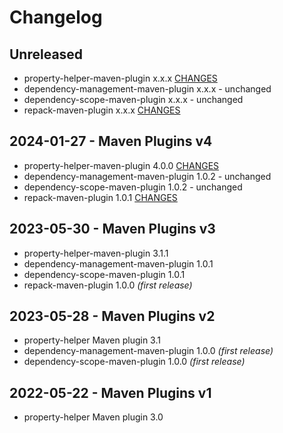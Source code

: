 # Changelog

## Unreleased

* property-helper-maven-plugin x.x.x [CHANGES](property-helper/CHANGES.md)
* dependency-management-maven-plugin x.x.x - unchanged
* dependency-scope-maven-plugin x.x.x - unchanged
* repack-maven-plugin x.x.x [CHANGES](repack/CHANGES.md)

## 2024-01-27 - Maven Plugins v4

* property-helper-maven-plugin 4.0.0 [CHANGES](property-helper/CHANGES.md)
* dependency-management-maven-plugin 1.0.2 - unchanged
* dependency-scope-maven-plugin 1.0.2 - unchanged
* repack-maven-plugin 1.0.1 [CHANGES](repack/CHANGES.md)

## 2023-05-30 - Maven Plugins v3

* property-helper-maven-plugin 3.1.1
* dependency-management-maven-plugin 1.0.1
* dependency-scope-maven-plugin 1.0.1
* repack-maven-plugin 1.0.0 _(first release)_


## 2023-05-28 - Maven Plugins v2

* property-helper Maven plugin 3.1
* dependency-management-maven-plugin 1.0.0 _(first release)_
* dependency-scope-maven-plugin 1.0.0 _(first release)_


## 2022-05-22 - Maven Plugins v1

* property-helper Maven plugin 3.0
